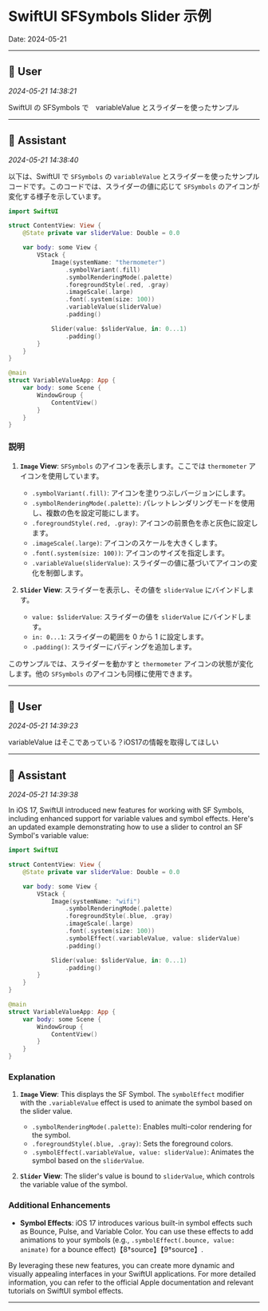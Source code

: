 # SwiftUI SFSymbols Slider 示例

Date: 2024-05-21

---

## 👤 User
*2024-05-21 14:38:21*

SwiftUI の SFSymbols で　variableValue とスライダーを使ったサンプル

---

## 🤖 Assistant
*2024-05-21 14:38:40*

以下は、SwiftUI で `SFSymbols` の `variableValue` とスライダーを使ったサンプルコードです。このコードでは、スライダーの値に応じて `SFSymbols` のアイコンが変化する様子を示しています。

```swift
import SwiftUI

struct ContentView: View {
    @State private var sliderValue: Double = 0.0

    var body: some View {
        VStack {
            Image(systemName: "thermometer")
                .symbolVariant(.fill)
                .symbolRenderingMode(.palette)
                .foregroundStyle(.red, .gray)
                .imageScale(.large)
                .font(.system(size: 100))
                .variableValue(sliderValue)
                .padding()

            Slider(value: $sliderValue, in: 0...1)
                .padding()
        }
    }
}

@main
struct VariableValueApp: App {
    var body: some Scene {
        WindowGroup {
            ContentView()
        }
    }
}
```

### 説明
1. **`Image` View**: `SFSymbols` のアイコンを表示します。ここでは `thermometer` アイコンを使用しています。
    - `.symbolVariant(.fill)`: アイコンを塗りつぶしバージョンにします。
    - `.symbolRenderingMode(.palette)`: パレットレンダリングモードを使用し、複数の色を設定可能にします。
    - `.foregroundStyle(.red, .gray)`: アイコンの前景色を赤と灰色に設定します。
    - `.imageScale(.large)`: アイコンのスケールを大きくします。
    - `.font(.system(size: 100))`: アイコンのサイズを指定します。
    - `.variableValue(sliderValue)`: スライダーの値に基づいてアイコンの変化を制御します。

2. **`Slider` View**: スライダーを表示し、その値を `sliderValue` にバインドします。
    - `value: $sliderValue`: スライダーの値を `sliderValue` にバインドします。
    - `in: 0...1`: スライダーの範囲を 0 から 1 に設定します。
    - `.padding()`: スライダーにパディングを追加します。

このサンプルでは、スライダーを動かすと `thermometer` アイコンの状態が変化します。他の `SFSymbols` のアイコンも同様に使用できます。

---

## 👤 User
*2024-05-21 14:39:23*

variableValue はそこであっている？iOS17の情報を取得してほしい

---

## 🤖 Assistant
*2024-05-21 14:39:38*

In iOS 17, SwiftUI introduced new features for working with SF Symbols, including enhanced support for variable values and symbol effects. Here's an updated example demonstrating how to use a slider to control an SF Symbol's variable value:

```swift
import SwiftUI

struct ContentView: View {
    @State private var sliderValue: Double = 0.0

    var body: some View {
        VStack {
            Image(systemName: "wifi")
                .symbolRenderingMode(.palette)
                .foregroundStyle(.blue, .gray)
                .imageScale(.large)
                .font(.system(size: 100))
                .symbolEffect(.variableValue, value: sliderValue)
                .padding()

            Slider(value: $sliderValue, in: 0...1)
                .padding()
        }
    }
}

@main
struct VariableValueApp: App {
    var body: some Scene {
        WindowGroup {
            ContentView()
        }
    }
}
```

### Explanation
1. **`Image` View**: This displays the SF Symbol. The `symbolEffect` modifier with the `.variableValue` effect is used to animate the symbol based on the slider value.
    - `.symbolRenderingMode(.palette)`: Enables multi-color rendering for the symbol.
    - `.foregroundStyle(.blue, .gray)`: Sets the foreground colors.
    - `.symbolEffect(.variableValue, value: sliderValue)`: Animates the symbol based on the `sliderValue`.

2. **`Slider` View**: The slider's value is bound to `sliderValue`, which controls the variable value of the symbol.

### Additional Enhancements
- **Symbol Effects**: iOS 17 introduces various built-in symbol effects such as Bounce, Pulse, and Variable Color. You can use these effects to add animations to your symbols (e.g., `.symbolEffect(.bounce, value: animate)` for a bounce effect)【8†source】【9†source】.

By leveraging these new features, you can create more dynamic and visually appealing interfaces in your SwiftUI applications. For more detailed information, you can refer to the official Apple documentation and relevant tutorials on SwiftUI symbol effects.

---
